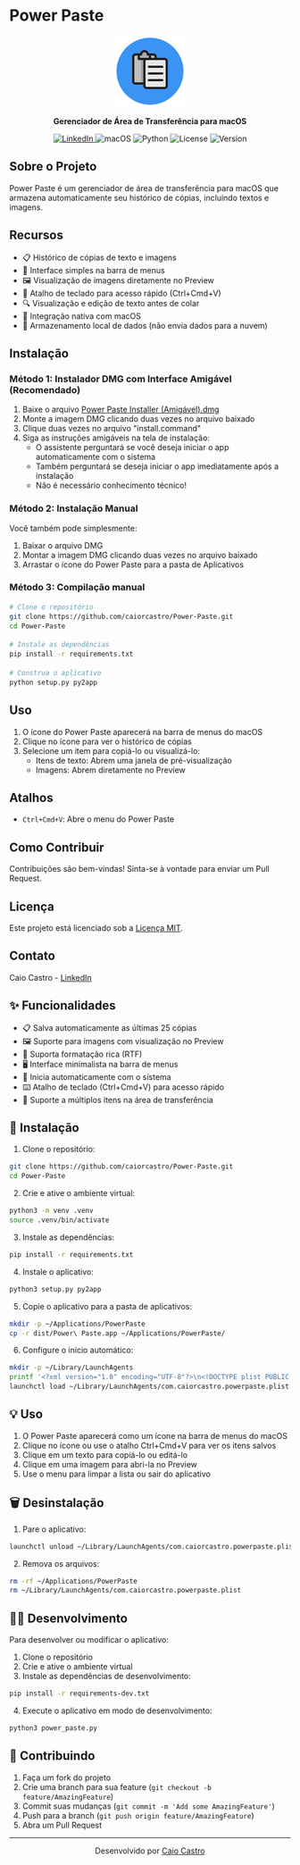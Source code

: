 # Power Paste

<p align="center">
  <img src="icon.png" alt="Power Paste Logo" width="128" height="128">
</p>

<p align="center">
  <b>Gerenciador de Área de Transferência para macOS</b>
</p>

<p align="center">
  <a href="https://www.linkedin.com/in/caiorcastro/">
    <img src="https://img.shields.io/badge/LinkedIn-Caio%20Castro-blue?style=flat-square&logo=linkedin" alt="LinkedIn">
  </a>
  <img src="https://img.shields.io/badge/macOS-10.15+-blue?style=flat-square&logo=apple" alt="macOS">
  <img src="https://img.shields.io/badge/Python-3.8+-blue?style=flat-square&logo=python" alt="Python">
  <img src="https://img.shields.io/badge/License-MIT-green?style=flat-square" alt="License">
  <img src="https://img.shields.io/badge/Version-1.2-orange?style=flat-square" alt="Version">
</p>

## Sobre o Projeto

Power Paste é um gerenciador de área de transferência para macOS que armazena automaticamente seu histórico de cópias, incluindo textos e imagens.

## Recursos

- 📋 Histórico de cópias de texto e imagens
- 🔄 Interface simples na barra de menus
- 🖼️ Visualização de imagens diretamente no Preview
- 🚀 Atalho de teclado para acesso rápido (Ctrl+Cmd+V)
- 🔍 Visualização e edição de texto antes de colar
- 🌙 Integração nativa com macOS
- 🔐 Armazenamento local de dados (não envia dados para a nuvem)

## Instalação

### Método 1: Instalador DMG com Interface Amigável (Recomendado)

1. Baixe o arquivo [Power Paste Installer (Amigável).dmg](https://github.com/caiorcastro/Power-Paste/releases/latest/download/Power.Paste.Installer.Amigavel.dmg)
2. Monte a imagem DMG clicando duas vezes no arquivo baixado
3. Clique duas vezes no arquivo "install.command"
4. Siga as instruções amigáveis na tela de instalação:
   - O assistente perguntará se você deseja iniciar o app automaticamente com o sistema
   - Também perguntará se deseja iniciar o app imediatamente após a instalação
   - Não é necessário conhecimento técnico!

### Método 2: Instalação Manual

Você também pode simplesmente:
1. Baixar o arquivo DMG
2. Montar a imagem DMG clicando duas vezes no arquivo baixado
3. Arrastar o ícone do Power Paste para a pasta de Aplicativos

### Método 3: Compilação manual

```bash
# Clone o repositório
git clone https://github.com/caiorcastro/Power-Paste.git
cd Power-Paste

# Instale as dependências
pip install -r requirements.txt

# Construa o aplicativo
python setup.py py2app
```

## Uso

1. O ícone do Power Paste aparecerá na barra de menus do macOS
2. Clique no ícone para ver o histórico de cópias
3. Selecione um item para copiá-lo ou visualizá-lo:
   - Itens de texto: Abrem uma janela de pré-visualização
   - Imagens: Abrem diretamente no Preview

## Atalhos

- `Ctrl+Cmd+V`: Abre o menu do Power Paste

## Como Contribuir

Contribuições são bem-vindas! Sinta-se à vontade para enviar um Pull Request.

## Licença

Este projeto está licenciado sob a [Licença MIT](LICENSE).

## Contato

Caio Castro - [LinkedIn](https://www.linkedin.com/in/caiorcastro/)

## ✨ Funcionalidades

- 📋 Salva automaticamente as últimas 25 cópias
- 🖼️ Suporte para imagens com visualização no Preview
- 🎨 Suporta formatação rica (RTF)
- 🖥️ Interface minimalista na barra de menus
- 🔄 Inicia automaticamente com o sistema
- ⌨️ Atalho de teclado (Ctrl+Cmd+V) para acesso rápido
- 📝 Suporte a múltiplos itens na área de transferência

## 🚀 Instalação

1. Clone o repositório:
```bash
git clone https://github.com/caiorcastro/Power-Paste.git
cd Power-Paste
```

2. Crie e ative o ambiente virtual:
```bash
python3 -m venv .venv
source .venv/bin/activate
```

3. Instale as dependências:
```bash
pip install -r requirements.txt
```

4. Instale o aplicativo:
```bash
python3 setup.py py2app
```

5. Copie o aplicativo para a pasta de aplicativos:
```bash
mkdir -p ~/Applications/PowerPaste
cp -r dist/Power\ Paste.app ~/Applications/PowerPaste/
```

6. Configure o início automático:
```bash
mkdir -p ~/Library/LaunchAgents
printf '<?xml version="1.0" encoding="UTF-8"?>\n<!DOCTYPE plist PUBLIC "-//Apple//DTD PLIST 1.0//EN" "http://www.apple.com/DTDs/PropertyList-1.0.dtd">\n<plist version="1.0">\n<dict>\n    <key>Label</key>\n    <string>com.caiorcastro.powerpaste</string>\n    <key>ProgramArguments</key>\n    <array>\n        <string>open</string>\n        <string>%s/Applications/PowerPaste/Power Paste.app</string>\n    </array>\n    <key>RunAtLoad</key>\n    <true/>\n    <key>ProcessType</key>\n    <string>Interactive</string>\n</dict>\n</plist>' "$HOME" > ~/Library/LaunchAgents/com.caiorcastro.powerpaste.plist
launchctl load ~/Library/LaunchAgents/com.caiorcastro.powerpaste.plist
```

## 💡 Uso

1. O Power Paste aparecerá como um ícone na barra de menus do macOS
2. Clique no ícone ou use o atalho Ctrl+Cmd+V para ver os itens salvos
3. Clique em um texto para copiá-lo ou editá-lo
4. Clique em uma imagem para abri-la no Preview
5. Use o menu para limpar a lista ou sair do aplicativo

## 🗑️ Desinstalação

1. Pare o aplicativo:
```bash
launchctl unload ~/Library/LaunchAgents/com.caiorcastro.powerpaste.plist
```

2. Remova os arquivos:
```bash
rm -rf ~/Applications/PowerPaste
rm ~/Library/LaunchAgents/com.caiorcastro.powerpaste.plist
```

## 👨‍💻 Desenvolvimento

Para desenvolver ou modificar o aplicativo:

1. Clone o repositório
2. Crie e ative o ambiente virtual
3. Instale as dependências de desenvolvimento:
```bash
pip install -r requirements-dev.txt
```

4. Execute o aplicativo em modo de desenvolvimento:
```bash
python3 power_paste.py
```

## 🤝 Contribuindo

1. Faça um fork do projeto
2. Crie uma branch para sua feature (`git checkout -b feature/AmazingFeature`)
3. Commit suas mudanças (`git commit -m 'Add some AmazingFeature'`)
4. Push para a branch (`git push origin feature/AmazingFeature`)
5. Abra um Pull Request

---

<p align="center">
  Desenvolvido por <a href="https://www.linkedin.com/in/caiorcastro/">Caio Castro</a>
</p> 
